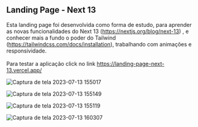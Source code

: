 

## Landing Page - Next 13

Esta landing page foi desenvolvida como forma de estudo, para aprender as novas funcionalidades do Next 13 (https://nextjs.org/blog/next-13) ,
e conhecer mais a fundo o poder do Tailwind (https://tailwindcss.com/docs/installation), trabalhando com animações e responsividade.<br/><br/>
Para testar a aplicação click no link https://landing-page-next-13.vercel.app/



![Captura de tela 2023-07-13 155017](https://github.com/juniorflp/Landing-page-next-13/assets/100806337/e1055d4b-b6a2-4dd0-b9c1-6abe18488775)

![Captura de tela 2023-07-13 155149](https://github.com/juniorflp/Landing-page-next-13/assets/100806337/0a8d9e9a-b5e8-4d9c-a543-4793d2f8edbe)

![Captura de tela 2023-07-13 155119](https://github.com/juniorflp/Landing-page-next-13/assets/100806337/7a63867d-399d-464e-8d1b-869abb703403)


![Captura de tela 2023-07-13 160307](https://github.com/juniorflp/Landing-page-next-13/assets/100806337/22242396-2dd5-494a-ac2a-697ec9852eb0)
